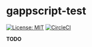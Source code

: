 gappscript-test
============
[![License: MIT][mit-image]][mit-url] [![CircleCI][ci-image]][ci-url] 

**TODO**


[mit-image]: https://img.shields.io/badge/License-MIT-yellow.svg
[mit-url]: https://opensource.org/licenses/MIT
[ci-image]: https://circleci.com/gh/sgratzl/gappscript-test.svg?style=shield
[ci-url]: https://circleci.com/gh/sgratzl/gappscript-test
